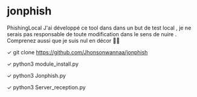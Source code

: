# jonphish
PhishingLocal
J'ai développé ce tool dans dans un but de test local , je ne serais pas responsable de toute modification dans le sens de nuire .
Comprenez aussi que je suis nul en décor 🤣🤣

✓ git clone https://github.com/Jhonsonwannaa/jonphish

✓ python3 module_install.py

✓ python3 Jonphish.py

✓ python3 Server_reception.py
